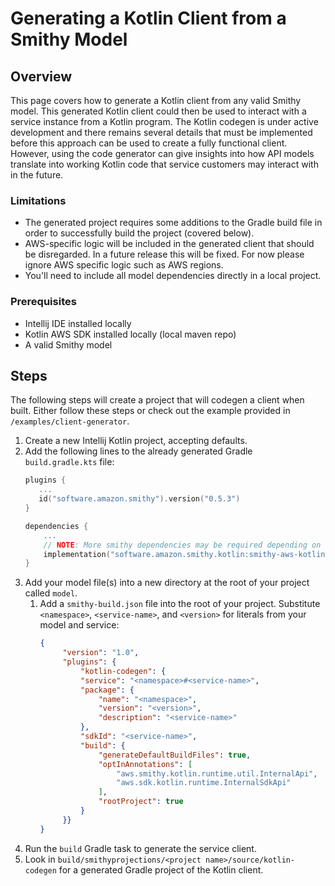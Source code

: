 # Generating a Kotlin Client from a Smithy Model

## Overview

This page covers how to generate a Kotlin client from any valid Smithy model.  This generated Kotlin client could then be used to interact with a service instance from a Kotlin program.  The Kotlin codegen is under active development and there remains several details that must be implemented before this approach can be used to create a fully functional client.  However, using the code generator can give insights into how API models translate into working Kotlin code that service customers may interact with in the future.

### Limitations

* The generated project requires some additions to the Gradle build file in order to successfully build the project (covered below).
* AWS-specific logic will be included in the generated client that should be disregarded.  In a future release this will be fixed.  For now please ignore AWS specific logic such as AWS regions.
* You'll need to include all model dependencies directly in a local project.

### Prerequisites

* Intellij IDE installed locally
* Kotlin AWS SDK installed locally (local maven repo)
* A valid Smithy model

## Steps

The following steps will create a project that will codegen a client when built. Either follow these steps or check out the example provided in `/examples/client-generator`.

1. Create a new Intellij Kotlin project, accepting defaults.
2. Add the following lines to the already generated Gradle `build.gradle.kts` file:
   ```kotlin
   plugins {
      ...
      id("software.amazon.smithy").version("0.5.3")
   }
   ```
   ```kotlin
   dependencies {
       ...
       // NOTE: More smithy dependencies may be required depending on what's referenced by your API models.
       implementation("software.amazon.smithy.kotlin:smithy-aws-kotlin-codegen:<latest version>")
   }
   ```
3. Add your model file(s) into a new directory at the root of your project called `model`.
   1. Add a `smithy-build.json` file into the root of your project.  Substitute `<namespace>`, `<service-name>`, and `<version>` for literals from your model and service:
      ```json
      {
           "version": "1.0",
           "plugins": {
               "kotlin-codegen": {
               "service": "<namespace>#<service-name>",
               "package": {
                   "name": "<namespace>",
                   "version": "<version>",
                   "description": "<service-name>"
               },
               "sdkId": "<service-name>",
               "build": {
                   "generateDefaultBuildFiles": true,
                   "optInAnnotations": [
                       "aws.smithy.kotlin.runtime.util.InternalApi",
                       "aws.sdk.kotlin.runtime.InternalSdkApi"
                   ],
                   "rootProject": true
               }
           }}
      }
      ```
4. Run the `build` Gradle task to generate the service client.
5. Look in `build/smithyprojections/<project name>/source/kotlin-codegen` for a generated Gradle project of the Kotlin client.
